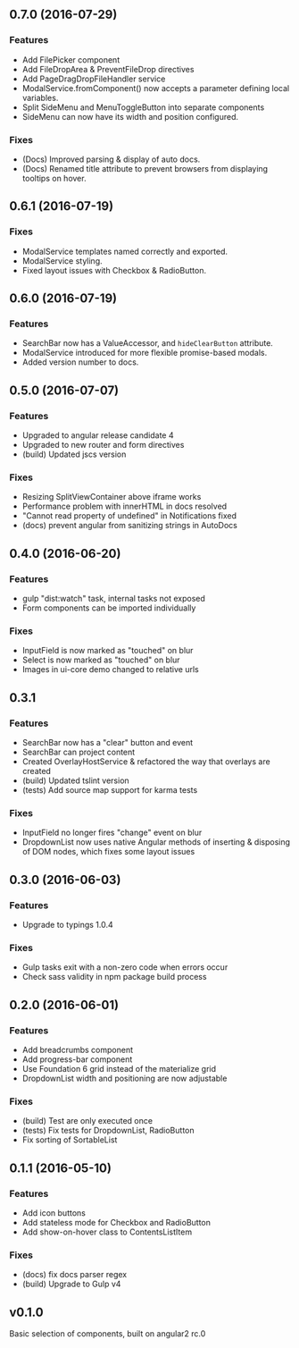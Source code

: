 ## 0.7.0 (2016-07-29)
### Features
* Add FilePicker component
* Add FileDropArea & PreventFileDrop directives
* Add PageDragDropFileHandler service
* ModalService.fromComponent() now accepts a parameter defining local variables.
* Split SideMenu and MenuToggleButton into separate components
* SideMenu can now have its width and position configured.
### Fixes
* (Docs) Improved parsing & display of auto docs.
* (Docs) Renamed title attribute to prevent browsers from displaying tooltips on hover.

## 0.6.1 (2016-07-19)
### Fixes
* ModalService templates named correctly and exported.
* ModalService styling.
* Fixed layout issues with Checkbox & RadioButton.

## 0.6.0 (2016-07-19)
### Features
* SearchBar now has a ValueAccessor, and `hideClearButton` attribute.
* ModalService introduced for more flexible promise-based modals.
* Added version number to docs.

## 0.5.0 (2016-07-07)
### Features
* Upgraded to angular release candidate 4
* Upgraded to new router and form directives
* (build) Updated jscs version

### Fixes
* Resizing SplitViewContainer above iframe works
* Performance problem with innerHTML in docs resolved 
* "Cannot read property of undefined" in Notifications fixed
* (docs) prevent angular from sanitizing strings in AutoDocs

## 0.4.0 (2016-06-20)
### Features
* gulp "dist:watch" task, internal tasks not exposed
* Form components can be imported individually

### Fixes
* InputField is now marked as "touched" on blur
* Select is now marked as "touched" on blur
* Images in ui-core demo changed to relative urls

## 0.3.1
### Features 
* SearchBar now has a "clear" button and event
* SearchBar can project content
* Created OverlayHostService & refactored the way that overlays are created
* (build) Updated tslint version
* (tests) Add source map support for karma tests

### Fixes
* InputField no longer fires "change" event on blur
* DropdownList now uses native Angular methods of inserting & disposing of DOM nodes, which fixes some layout issues

## 0.3.0 (2016-06-03)

### Features
* Upgrade to typings 1.0.4

### Fixes
* Gulp tasks exit with a non-zero code when errors occur
* Check sass validity in npm package build process

## 0.2.0 (2016-06-01)

### Features
* Add breadcrumbs component
* Add progress-bar component
* Use Foundation 6 grid instead of the materialize grid
* DropdownList width and positioning are now adjustable

### Fixes
* (build) Test are only executed once
* (tests) Fix tests for DropdownList, RadioButton
* Fix sorting of SortableList


## 0.1.1 (2016-05-10)

### Features
* Add icon buttons
* Add stateless mode for Checkbox and RadioButton
* Add show-on-hover class to ContentsListItem

### Fixes
* (docs) fix docs parser regex
* (build) Upgrade to Gulp v4


## v0.1.0
Basic selection of components, built on angular2 rc.0
